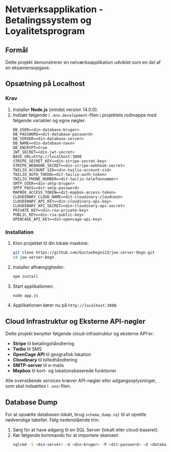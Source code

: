 # Netværksapplikation - Betalingssystem og Loyalitetsprogram

## Formål
Dette projekt demonstrerer en netværksapplikation udviklet som en del af en eksamensopgave.

## Opsætning på Localhost

### Krav
1. Installer **Node.js** (mindst version 14.0.0).
2. Indsæt følgende i `.env.development`-filen i projektets rodmappe med følgende variabler og egne nøgler:
    ```
    DB_USER=<din-database-bruger>
    DB_PASSWORD=<dit-database-password>
    DB_SERVER=<din-database-server>
    DB_NAME=<din-database-navn>
    DB_ENCRYPT=true
    JWT_SECRET=<din-jwt-secret>
    BASE_URL=http://localhost:3000
    STRIPE_SECRET_KEY=<din-stripe-secret-key>
    STRIPE_WEBHOOK_SECRET=<din-stripe-webhook-secret>
    TWILIO_ACCOUNT_SID=<din-twilio-account-sid>
    TWILIO_AUTH_TOKEN=<dit-twilio-auth-token>
    TWILIO_PHONE_NUMBER=<dit-twilio-telefonnummer>
    SMTP_USER=<din-smtp-bruger>
    SMTP_PASS=<dit-smtp-password>
    MAPBOX_ACCESS_TOKEN=<dit-mapbox-access-token>
    CLOUDINARY_CLOUD_NAME=<dit-cloudinary-cloudnavn>
    CLOUDINARY_API_KEY=<din-cloudinary-api-key>
    CLOUDINARY_API_SECRET=<din-cloudinary-api-secret>
    PRIVATE_KEY=<din-rsa-private-key>
    PUBLIC_KEY=<din-rsa-public-key>
    OPENCAGE_API_KEY=<din-opencage-api-key>
    ```

### Installation
1. Klon projektet til din lokale maskine:
    ```bash
    git clone https://github.com/GustavDegn123/joe-server-Degn.git
    cd joe-server-Degn
    ```
2. Installer afhængigheder:
    ```bash
    npm install
    ```
3. Start applikationen:
    ```bash
    node app.js
    ```
4. Applikationen kører nu på `http://localhost:3000`.

## Cloud Infrastruktur og Eksterne API-nøgler
Dette projekt benytter følgende cloud-infrastruktur og eksterne API'er:
- **Stripe** til betalingshåndtering
- **Twilio** til SMS
- **OpenCage API** til geografisk lokation
- **Cloudinary** til billedhåndtering
- **SMTP-server** til e-mails
- **Mapbox** til kort- og lokationsbaserede funktioner

Alle ovenstående services kræver API-nøgler eller adgangsoplysninger, som skal indsættes i `.env`-filen.

## Database Dump
For at opsætte databasen lokalt, brug `schema_dump.sql` til at oprette nødvendige tabeller. Følg nedenstående trin:

1. Sørg for at have adgang til en SQL Server (lokalt eller cloud-baseret).
2. Kør følgende kommando for at importere skemaet:
    ```bash
    sqlcmd -S <din-server> -U <din-bruger> -P <dit-password> -d <database-navn> -i schema_dump.sql
    ```